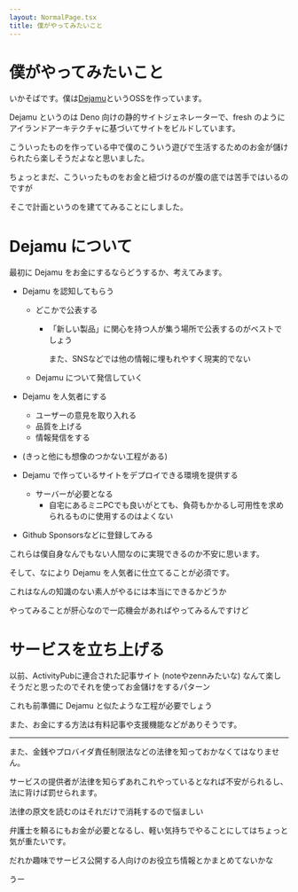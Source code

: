 ```yaml
---
layout: NormalPage.tsx
title: 僕がやってみたいこと
---
```


# 僕がやってみたいこと

いかそばです。僕は[Dejamu](https://github.com/ikasoba/dejamu)というOSSを作っています。

Dejamu というのは Deno 向けの静的サイトジェネレーターで、fresh のようにアイランドアーキテクチャに基づいてサイトをビルドしています。

こういったものを作っている中で僕のこういう遊びで生活するためのお金が儲けられたら楽しそうだよなと思いました。

ちょっとまだ、こういったものをお金と紐づけるのが腹の底では苦手ではいるのですが

そこで計画というのを建ててみることにしました。

# Dejamu について

最初に Dejamu をお金にするならどうするか、考えてみます。

- Dejamu を認知してもらう
  - どこかで公表する
    - 「新しい製品」に関心を持つ人が集う場所で公表するのがベストでしょう

      また、SNSなどでは他の情報に埋もれやすく現実的でない
  - Dejamu について発信していく

- Dejamu を人気者にする
  - ユーザーの意見を取り入れる
  - 品質を上げる
  - 情報発信をする

- (きっと他にも想像のつかない工程がある)

- Dejamu で作っているサイトをデプロイできる環境を提供する
  - サーバーが必要となる
    - 自宅にあるミニPCでも良いがとても、負荷もかかるし可用性を求められるものに使用するのはよくない

- Github Sponsorsなどに登録してみる

これらは僕自身なんでもない人間なのに実現できるのか不安に思います。

そして、なにより Dejamu を人気者に仕立てることが必須です。

これはなんの知識のない素人がやるには本当にできるかどうか

やってみることが肝心なので一応機会があればやってみるんですけど

# サービスを立ち上げる

以前、ActivityPubに連合された記事サイト (noteやzennみたいな) なんて楽しそうだと思ったのでそれを使ってお金儲けをするパターン

これも前準備に Dejamu と似たような工程が必要でしょう

また、お金にする方法は有料記事や支援機能などがありそうです。

---

また、金銭やプロバイダ責任制限法などの法律を知っておかなくてはなりません。

サービスの提供者が法律を知らずあれこれやっているとなれば不安がられるし、法に背けば罰せられます。

法律の原文を読むのはそれだけで消耗するので悩ましい

弁護士を頼るにもお金が必要となるし、軽い気持ちでやることにしてはちょっと気が重たいです。

だれか趣味でサービス公開する人向けのお役立ち情報とかまとめてないかな

うー